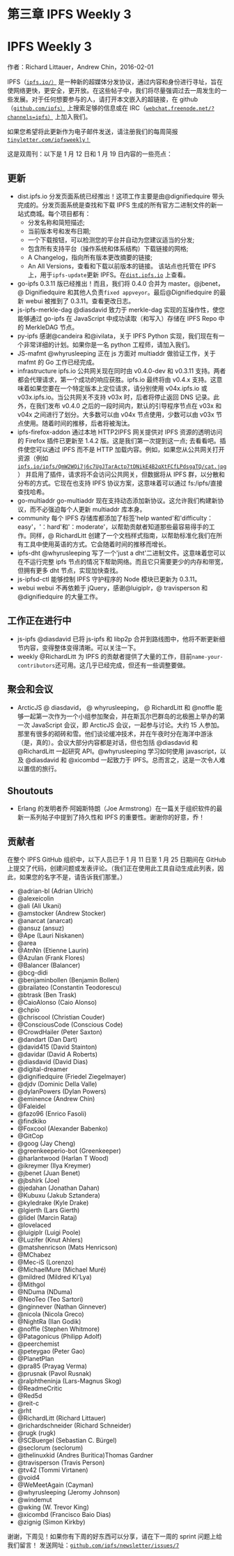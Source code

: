 # 第三章 IPFS Weekly 3

# IPFS Weekly 3

作者：Richard Littauer，Andrew Chin，2016-02-01

IPFS（[`ipfs.io/）`](https://ipfs.io/）) 是一种新的超媒体分发协议，通过内容和身份进行寻址，旨在使网络更快，更安全，更开放。在这些帖子中，我们将尽量强调过去一周发生的一些发展。对于任何想要参与的人，请打开本文嵌入的超链接，在 github（[`github.com/ipfs）`](https://github.com/ipfs）) 上搜索足够的信息或在 IRC（[`webchat.freenode.net/?channels=ipfs）`](https://webchat.freenode.net/?channels=ipfs）) 上加入我们。

如果您希望将此更新作为电子邮件发送，请注册我们的每周简报[`tinyletter.com/ipfsweekly！`](https://tinyletter.com/ipfsweekly！)

这是双周刊：以下是 1 月 12 日和 1 月 19 日内容的一些亮点：

## 更新

*   dist.ipfs.io 分发页面系统已经推出！这项工作主要是由@dignifiedquire 带头完成的。分发页面系统是查找和下载 IPFS 生成的所有官方二进制文件的新一站式商城。每个项目都有：
    *   分发名称和简短描述;
    *   当前版本号和发布日期;
    *   一个下载按钮，可以检测您的平台并自动为您建议适当的分发;
    *   包含所有支持平台（操作系统和体系结构）下载链接的网格;
    *   A Changelog，指向所有版本更改摘要的链接;
    *   An All Versions，查看和下载以前版本的链接。
        该站点也托管在 IPFS 上，用于`ipfs-update`更新 IPFS。在[`dist.ipfs.io`](http://dist.ipfs.io) 上查看。
*   go-ipfs 0.3.11 版已经推出！而且，我们将 0.4.0 合并为 master。@jbenet，@ Dignifiedquire 和其他人负责`fixed appveyor`。最后@Dignifiedquire 的最新 webui 被推到了 0.3.11。查看更改日志。
*   js-ipfs-merkle-dag @diasdavid 致力于 merkle-dag 实现的互操作性，使您能够通过 go-ipfs 在 JavaScript 中成功读取（和写入）存储在 IPFS Repo 中的 MerkleDAG 节点。
*   py-ipfs 感谢@candeira 和@ivilata，关于 IPFS Python 实现，我们现在有一个非常详细的计划。如果你是一名 python 工程师，请加入我们。
*   JS-mafmt @whyrusleeping 正在 js 方面对 multiaddr 做验证工作，关于 mafmt 的 Go 工作已经完成。
*   infrastructure ipfs.io 公共网关现在同时由 v0.4.0-dev 和 v0.3.11 支持。两者都会代理请求，第一个成功的响应获胜。ipfs.io 最终将由 v0.4.x 支持。这意味着如果您要在一个特定版本上定位请求，请分别使用 v04x.ipfs.io 或 v03x.ipfs.io。当公共网关不支持 v03x 时，后者将停止返回 DNS 记录。此外，在我们发布 v0.4.0 之后的一段时间内，默认的引导程序节点在 v03x 和 v04x 之间进行了划分。大多数可以由 v04x 节点使用，少数可以由 v03x 节点使用。随着时间的推移，后者将被淘汰。
*   ipfs-firefox-addon 通过本地 HTTP2IPFS 网关提供对 IPFS 资源的透明访问的 Firefox 插件已更新至 1.4.2 版。这是我们第一次提到这一点; 去看看吧。插件使您可以通过 IPFS 而不是 HTTP 加载内容。例如，如果您从公共网关打开资源（例如[`ipfs.io/ipfs/QmW2WQi7j6c7UgJTarActp7tDNikE4B2qXtFCfLPdsgaTQ/cat.jpg`](https://ipfs.io/ipfs/QmW2WQi7j6c7UgJTarActp7tDNikE4B2qXtFCfLPdsgaTQ/cat.jpg) ） 并启用了插件，请求将不会访问公共网关，但数据将从 IPFS 群，以分散和分布的方式。它现在也支持 IPFS 协议方案，这意味着可以通过 fs:/ipfs/<hash>直接查找哈希。</hash>
*   go-multiaddr go-multiaddr 现在支持动态添加新协议。这允许我们构建新协议，而不必强迫每个人更新 multiaddr 库本身。
*   community 每个 IPFS 存储库都添加了标签'help wanted'和'difficulty：easy'，'：hard'和'：moderate'，以帮助贡献者知道那些最容易得手的工作。同样，@ RichardLitt 创建了一个文档样式指南，以帮助标准化我们在所有工具中使用英语的方式。它会随着时间的推移而增长。
*   ipfs-dht @whyrusleeping 写了一个'just a dht'二进制文件。这意味着您可以在不运行完整 ipfs 节点的情况下帮助网络。而且它只需要更少的内存和带宽，但拥有更多 dht 节点，实现加快查找。
*   js-ipfsd-ctl 能够控制 IPFS 守护程序的 Node 模块已更新为 0.3.11。
*   webui webui 不再依赖于 jQuery，感谢@luigiplr，@ travisperson 和@dignifiedquire 的大量工作。

## 工作正在进行中

*   js-ipfs @diasdavid 已将 js-ipfs 和 libp2p 合并到路线图中，他将不断更新细节内容，变得整体变得清晰。可以关注一下。
*   weekly @RichardLitt 为 IPFS 的贡献者提供了大量的工作，目前`name-your-contributors`还可用。这几乎已经完成，但还有一些调整要做。

## 聚会和会议

*   ArcticJS @ diasdavid， @ whyrusleeping， @ RichardLitt 和 @noffle 能够一起第一次作为一个小组参加聚会，并在斯瓦尔巴群岛的北极圈上举办的第一次 JavaScript 会议，即 ArcticJS 会议，一起参与讨论。大约 15 人参加。那里有很多的砌砖和雪。他们谈论缓冲技术，并在午夜时分在海洋中游泳（是，真的）。会议大部分内容都是对话，但也包括 @diasdavid 和 @RichardLitt 一起研究 API。@whyrusleeping 学习如何使用 javascript，以及 @diasdavid 和 @xicombd 一起致力于 IPFS。总而言之，这是一次令人难以置信的旅行。

## Shoutouts

*   Erlang 的发明者乔·阿姆斯特朗（Joe Armstrong）在一篇关于组织软件的最新一系列帖子中提到了持久性和 IPFS 的重要性。谢谢你的好意，乔！

## 贡献者

在整个 IPFS GitHub 组织中，以下人员已于 1 月 11 日至 1 月 25 日期间在 GitHub 上提交了代码，创建问题或发表评论。（我们正在使用此工具自动生成此列表，因此，如果您的名字不是，请告诉我们那里。）

*   @adrian-bl (Adrian Ulrich)
*   @alexeicolin
*   @ali (Ali Ukani)
*   @amstocker (Andrew Stocker)
*   @anarcat (anarcat)
*   @ansuz (ansuz)
*   @Ape (Lauri Niskanen)
*   @area
*   @AtnNn (Etienne Laurin)
*   @Azulan (Frank Flores)
*   @Balancer (Balancer)
*   @bcg-didi
*   @benjaminbollen (Benjamin Bollen)
*   @brailateo (Constantin Teodorescu)
*   @btrask (Ben Trask)
*   @CaioAlonso (Caio Alonso)
*   @chpio
*   @chriscool (Christian Couder)
*   @ConsciousCode (Conscious Code)
*   @CrowdHailer (Peter Saxton)
*   @dandart (Dan Dart)
*   @david415 (David Stainton)
*   @davidar (David A Roberts)
*   @diasdavid (David Dias)
*   @digital-dreamer
*   @dignifiedquire (Friedel Ziegelmayer)
*   @djdv (Dominic Della Valle)
*   @dylanPowers (Dylan Powers)
*   @eminence (Andrew Chin)
*   @Faleidel
*   @fazo96 (Enrico Fasoli)
*   @findkiko
*   @Foxcool (Alexander Babenko)
*   @GitCop
*   @goog (Jay Cheng)
*   @greenkeeperio-bot (Greenkeeper)
*   @harlantwood (Harlan T Wood)
*   @ikreymer (Ilya Kreymer)
*   @jbenet (Juan Benet)
*   @jbshirk (Joe)
*   @jedahan (Jonathan Dahan)
*   @Kubuxu (Jakub Sztandera)
*   @kyledrake (Kyle Drake)
*   @lgierth (Lars Gierth)
*   @lidel (Marcin Rataj)
*   @lovelaced
*   @luigiplr (Luigi Poole)
*   @Luzifer (Knut Ahlers)
*   @matshenricson (Mats Henricson)
*   @MChabez
*   @Mec-iS (Lorenzo)
*   @MichaelMure (Michael Muré)
*   @mildred (Mildred Ki’Lya)
*   @Mithgol
*   @NDuma (NDuma)
*   @NeoTeo (Teo Sartori)
*   @nginnever (Nathan Ginnever)
*   @nicola (Nicola Greco)
*   @NightRa (Ilan Godik)
*   @noffle (Stephen Whitmore)
*   @Patagonicus (Philipp Adolf)
*   @peerchemist
*   @peteygao (Peter Gao)
*   @PlanetPlan
*   @pra85 (Prayag Verma)
*   @prusnak (Pavol Rusnak)
*   @ralphtheninja (Lars-Magnus Skog)
*   @ReadmeCritic
*   @Red5d
*   @reit-c
*   @rht
*   @RichardLitt (Richard Littauer)
*   @richardschneider (Richard Schneider)
*   @rugk (rugk)
*   @SCBuergel (Sebastian C. Bürgel)
*   @seclorum (seclorum)
*   @thelinuxkid (Andres Buritica)Thomas Gardner
*   @travisperson (Travis Person)
*   @tv42 (Tommi Virtanen)
*   @void4
*   @WeMeetAgain (Cayman)
*   @whyrusleeping (Jeromy Johnson)
*   @windemut
*   @wking (W. Trevor King)
*   @xicombd (Francisco Baio Dias)
*   @zignig (Simon Kirkby)

谢谢，下周见！如果你有下周的好东西可以分享，请在下一周的 sprint 问题上给我们留言！
发送网址：[`github.com/ipfs/newsletter/issues/7`](https://github.com/ipfs/newsletter/issues/7)